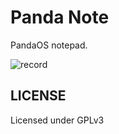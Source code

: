 # Panda Note

PandaOS notepad.

![record](https://imgur.com/vkOYgGp)

## LICENSE

Licensed under GPLv3

